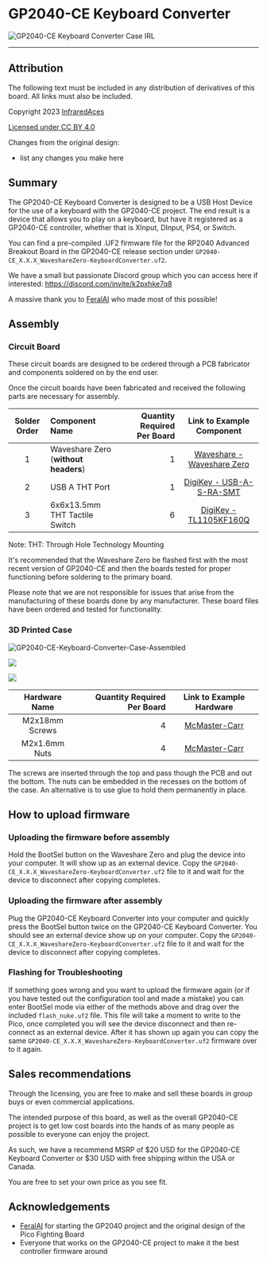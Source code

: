 # GP2040-CE Keyboard Converter

![GP2040-CE Keyboard Converter Case IRL](assets/GP2040-CE-Keyboard-Converter-Case-IRL.jpg)

---

## Attribution

The following text must be included in any distribution of derivatives of this board. All links must also be included.

Copyright 2023 [InfraredAces](https://github.com/InfraredAces)

[Licensed under CC BY 4.0](https://creativecommons.org/licenses/by/4.0/)

Changes from the original design:
  - list any changes you make here

## Summary

The GP2040-CE Keyboard Converter is designed to be a USB Host Device for the use of a keyboard with the GP2040-CE project. The end result is a device that allows you to play on a keyboard, but have it registered as a GP2040-CE controller, whether that is XInput, DInput, PS4, or Switch.

You can find a pre-compiled .UF2 firmware file for the RP2040 Advanced Breakout Board in the GP2040-CE release section under `GP2040-CE_X.X.X_WaveshareZero-KeyboardConverter.uf2`.

We have a small but passionate Discord group which you can access here if interested: https://discord.com/invite/k2pxhke7q8

A massive thank you to [FeralAI](https://github.com/FeralAI) who made most of this possible!

## Assembly

### Circuit Board

These circuit boards are designed to be ordered through a PCB fabricator and components soldered on by the end user.    

Once the circuit boards have been fabricated and received the following parts are necessary for assembly.

| Solder Order | Component Name | Quantity Required Per Board | Link to Example Component |
| :----------: | :------------- | --------------------------: | :-----------------------: |
| 1 | Waveshare Zero (**without headers**) | 1 | [Waveshare - Waveshare Zero](https://www.waveshare.com/product/rp2040-zero.html) |
| 2 | USB A THT Port | 1 | [DigiKey - USB-A-S-RA-SMT](https://www.digikey.com/en/products/detail/adam-tech/USB-A-S-RA-SMT/9832349) |
| 3 | 6x6x13.5mm THT Tactile Switch | 6 | [DigiKey - TL1105KF160Q](https://www.digikey.com/en/products/detail/e-switch/TL1105KF160Q/1805437) | 

Note: THT: Through Hole Technology Mounting 

It's recommended that the Waveshare Zero be flashed first with the most recent version of GP2040-CE and then the boards tested for proper functioning before soldering to the primary board.

Please note that we are not responsible for issues that arise from the manufacturing of these boards done by any manufacturer.  These board files have been ordered and tested for functionality.  

### 3D Printed Case

![GP2040-CE-Keyboard-Converter-Case-Assembled](assets/GP2040-CE-Keyboard-Converter-Case-Assembled.png)

![](assets/GP2040-CE-Keyboard-Converter-Case-Top.png)

![](assets/GP2040-CE-Keyboard-Converter-Case-Bottom.png)

| Hardware Name | Quantity Required Per Board | Link to Example Hardware |
| :------------: | --------------------------: | :-----------------------: |
| M2x18mm Screws | 4 | [McMaster-Carr](https://www.mcmaster.com/92000A024/) |
| M2x1.6mm Nuts | 4 | [McMaster-Carr](https://www.mcmaster.com/90592A075/) |

The screws are inserted through the top and pass though the PCB and out the bottom. The nuts can be embedded in the recesses on the bottom of the case. An alternative is to use glue to hold them permanently in place.

## How to upload firmware

### Uploading the firmware before assembly

Hold the BootSel button on the Waveshare Zero and plug the device into your computer.  It will show up as an external device.  Copy the `GP2040-CE_X.X.X_WaveshareZero-KeyboardConverter.uf2` file to it and wait for the device to disconnect after copying completes.  

### Uploading the firmware after assembly

Plug the GP2040-CE Keyboard Converter into your computer and quickly press the BootSel button twice on the GP2040-CE Keyboard Converter.  You should see an external device show up on your computer.  Copy the `GP2040-CE_X.X.X_WaveshareZero-KeyboardConverter.uf2` file to it and wait for the device to disconnect after copying completes.  

### Flashing for Troubleshooting
If something goes wrong and you want to upload the firmware again (or if you have tested out the configuration tool and made a mistake) you can enter BootSel mode via either of the methods above and drag over the included `flash_nuke.uf2` file.  This file will take a moment to write to the Pico, once completed you will see the device disconnect and then re-connect as an external device.  After it has shown up again you can copy the same `GP2040-CE_X.X.X_WaveshareZero-KeyboardConverter.uf2` firmware over to it again.

## Sales recommendations

Through the licensing, you are free to make and sell these boards in group buys or even commercial applications.  

The intended purpose of this board, as well as the overall GP2040-CE project is to get low cost boards into the hands of as many people as possible to everyone can enjoy the project.  

As such, we have a recommend MSRP of $20 USD for the GP2040-CE Keyboard Converter or $30 USD with free shipping within the USA or Canada.

You are free to set your own price as you see fit. 
## Acknowledgements

- [FeralAI](https://github.com/FeralAI) for starting the GP2040 project and the original design of the Pico Fighting Board
- Everyone that works on the GP2040-CE project to make it the best controller firmware around
